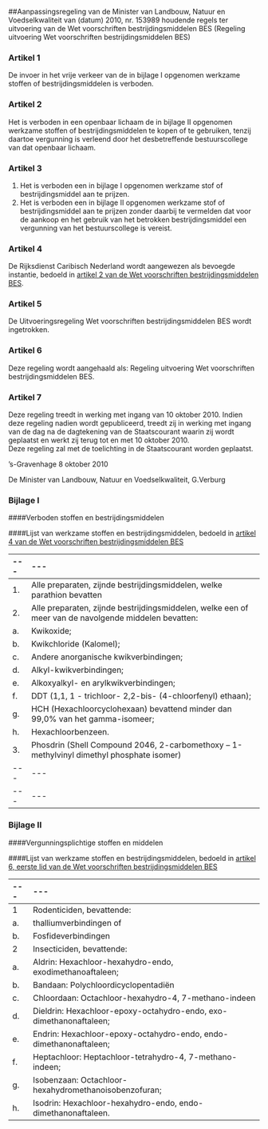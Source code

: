 <meta http-equiv='Content-Type' content='text/html; charset=utf-8' />

##Aanpassingsregeling van de Minister van Landbouw, Natuur en Voedselkwaliteit van (datum) 2010, nr. 153989 houdende regels ter uitvoering van de Wet voorschriften bestrijdingsmiddelen BES (Regeling uitvoering Wet voorschriften bestrijdingsmiddelen BES)

### Artikel  1  

De invoer in het vrije verkeer van de in bijlage I opgenomen werkzame stoffen of bestrijdingsmiddelen is verboden.  

### Artikel  2  

Het is verboden in een openbaar lichaam de in bijlage II opgenomen werkzame stoffen of bestrijdingsmiddelen te kopen of te gebruiken, tenzij daartoe vergunning is verleend door het desbetreffende bestuurscollege van dat openbaar lichaam.  

### Artikel  3  

1.  Het is verboden een in bijlage I opgenomen werkzame stof of bestrijdingsmiddel aan te prijzen.   
2.  Het is verboden een in bijlage II opgenomen werkzame stof of bestrijdingsmiddel aan te prijzen zonder daarbij te vermelden dat voor de aankoop en het gebruik van het betrokken bestrijdingsmiddel een vergunning van het bestuurscollege is vereist.   

### Artikel  4  

De Rijksdienst Caribisch Nederland wordt aangewezen als bevoegde instantie, bedoeld in [artikel 2 van de Wet voorschriften bestrijdingsmiddelen BES](../../../../../../../../wet-BES/wet/voorschriften/bestrijdingsmiddelen/bes/BWBR0028176/README.md).  

### Artikel  5  

De Uitvoeringsregeling Wet voorschriften bestrijdingsmiddelen BES wordt ingetrokken.  

### Artikel  6  

Deze regeling wordt aangehaald als: Regeling uitvoering Wet voorschriften bestrijdingsmiddelen BES.  

### Artikel  7  

Deze regeling treedt in werking met ingang van 10 oktober 2010. Indien deze regeling nadien wordt gepubliceerd, treedt zij in werking met ingang van de dag na de dagtekening van de Staatscourant waarin zij wordt geplaatst en werkt zij terug tot en met 10 oktober 2010.  
Deze regeling zal met de toelichting in de Staatscourant worden geplaatst.   

’s-Gravenhage 
8 oktober 2010   

De 
Minister van Landbouw, Natuur en Voedselkwaliteit,
G.Verburg  

### Bijlage  I  

####Verboden stoffen en bestrijdingsmiddelen

####Lijst van werkzame stoffen en bestrijdingsmiddelen, bedoeld in [artikel 4 van de Wet voorschriften bestrijdingsmiddelen BES](../../../../../../../../wet-BES/wet/voorschriften/bestrijdingsmiddelen/bes/BWBR0028176/README.md)

| --- | --- |
|:---|:---|
| 1.  | Alle preparaten, zijnde bestrijdingsmiddelen, welke parathion bevatten  |
| 2.  | Alle preparaten, zijnde bestrijdingsmiddelen, welke een of meer van de navolgende middelen bevatten:  |
| a.  | Kwikoxide;  |
| b.  | Kwikchloride (Kalomel);  |
| c.  | Andere anorganische kwikverbindingen;  |
| d.  | Alkyl-kwikverbindingen;  |
| e.  | Alkoxyalkyl- en arylkwikverbindingen;  |
| f.  | DDT (1,1, 1 - trichloor- 2,2-bis- (4-chloorfenyl) ethaan);  |
| g.  | HCH (Hexachloorcyclohexaan) bevattend minder dan 99,0% van het gamma-isomeer;  |
| h.  | Hexachloorbenzeen.  |
| 3.  | Phosdrin (Shell Compound 2046, 2-carbomethoxy – 1-methylvinyl dimethyl phosphate isomer)  |
| --- | --- |
| --- | --- |

### Bijlage  II  

####Vergunningsplichtige stoffen en middelen

####Lijst van werkzame stoffen en bestrijdingsmiddelen, bedoeld in [artikel 6, eerste lid van de Wet voorschriften bestrijdingsmiddelen BES](../../../../../../../../wet-BES/wet/voorschriften/bestrijdingsmiddelen/bes/BWBR0028176/README.md)

| --- | --- |
|:---|:---|
| 1  | Rodenticiden, bevattende:  |
| a.  | thalliumverbindingen of  |
| b.  | Fosfideverbindingen  |
| 2  | Insecticiden, bevattende:  |
| a.  | Aldrin: Hexachloor-hexahydro-endo, exodimethanoaftaleen;  |
| b.  | Bandaan: Polychloordicyclopentadiën  |
| c.  | Chloordaan: Octachloor-hexahydro-4, 7-methano-indeen  |
| d.  | Dieldrin: Hexachloor-epoxy-octahydro-endo, exo-dimethanonaftaleen;  |
| e.  | Endrin: Hexachloor-epoxy-octahydro-endo, endo-dimethanonaftaleen;  |
| f.  | Heptachloor: Heptachloor-tetrahydro-4, 7-methano-indeen;  |
| g.  | Isobenzaan: Octachloor-hexahydromethanoisobenzofuran;  |
| h.  | Isodrin: Hexachloor-hexahydro-endo, endo-dimethanonaftaleen.  |

